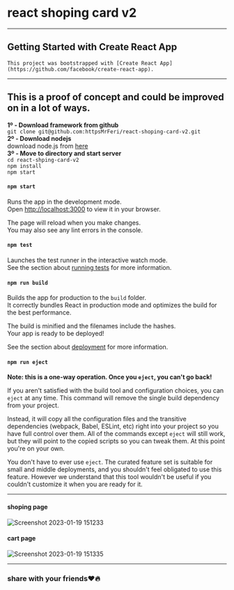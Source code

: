 # react shoping card v2
---
## Getting Started with Create React App
    This project was bootstrapped with [Create React App](https://github.com/facebook/create-react-app).
---
## This is a proof of concept and could be improved on in a lot of ways.
**1º - Download framework from github**<br/>
`git clone git@github.com:httpsMrFeri/react-shoping-card-v2.git`<br/>
**2º - Download nodejs**<br/>
    download node.js from [here](https://nodejs.org/en/download/)<br/>
**3º - Move to directory and start server**<br/>
`cd react-shping-card-v2`<br/>
`npm install`<br/>
`npm start`<br/>
#### `npm start`

Runs the app in the development mode.\
Open [http://localhost:3000](http://localhost:3000) to view it in your browser.

The page will reload when you make changes.\
You may also see any lint errors in the console.

#### `npm test`

Launches the test runner in the interactive watch mode.\
See the section about [running tests](https://facebook.github.io/create-react-app/docs/running-tests) for more information.

#### `npm run build`

Builds the app for production to the `build` folder.\
It correctly bundles React in production mode and optimizes the build for the best performance.

The build is minified and the filenames include the hashes.\
Your app is ready to be deployed!

See the section about [deployment](https://facebook.github.io/create-react-app/docs/deployment) for more information.

#### `npm run eject`

**Note: this is a one-way operation. Once you `eject`, you can't go back!**

If you aren't satisfied with the build tool and configuration choices, you can `eject` at any time. This command will remove the single build dependency from your project.

Instead, it will copy all the configuration files and the transitive dependencies (webpack, Babel, ESLint, etc) right into your project so you have full control over them. All of the commands except `eject` will still work, but they will point to the copied scripts so you can tweak them. At this point you're on your own.

You don't have to ever use `eject`. The curated feature set is suitable for small and middle deployments, and you shouldn't feel obligated to use this feature. However we understand that this tool wouldn't be useful if you couldn't customize it when you are ready for it.

---
#### shoping page
![Screenshot 2023-01-19 151233](https://user-images.githubusercontent.com/109946641/213434128-e48ed0de-c198-47c9-b192-58d75f3a424b.png)
#### cart page
![Screenshot 2023-01-19 151335](https://user-images.githubusercontent.com/109946641/213434136-58693f9a-fe2a-4c85-835e-6232cfc2482f.png)

---
### share with your friends:heart::fire:
